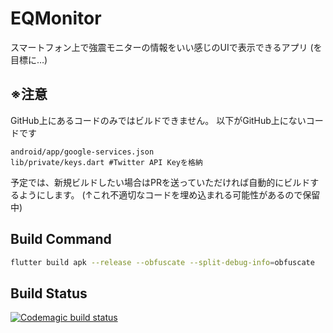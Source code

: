 # EQMonitor

スマートフォン上で強震モニターの情報をいい感じのUIで表示できるアプリ
(を目標に…)


## ※注意
GitHub上にあるコードのみではビルドできません。
以下がGitHub上にないコードです
```
android/app/google-services.json
lib/private/keys.dart #Twitter API Keyを格納
```
予定では、新規ビルドしたい場合はPRを送っていただければ自動的にビルドするようにします。
(↑これ不適切なコードを埋め込まれる可能性があるので保留中)


## Build Command
```bash
flutter build apk --release --obfuscate --split-debug-info=obfuscate
```

## Build Status

[![Codemagic build status](https://api.codemagic.io/apps/621bb2a4bc3d3d2156cab924/621bb2a4bc3d3d2156cab923/status_badge.svg)](https://codemagic.io/apps/621bb2a4bc3d3d2156cab924/621bb2a4bc3d3d2156cab923/latest_build)

